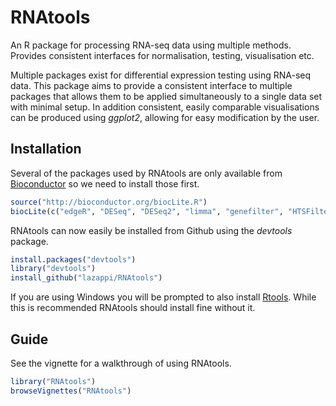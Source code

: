 # RNAtools

An R package for processing RNA-seq data using multiple methods. Provides
consistent interfaces for normalisation, testing, visualisation etc.

Multiple packages exist for differential expression testing using RNA-seq data.
This package aims to provide a consistent interface to multiple packages that
allows them to be applied simultaneously to a single data set with minimal
setup. In addition consistent, easily comparable visualisations can be produced
using _ggplot2_, allowing for easy modification by the user.

## Installation

Several of the packages used by RNAtools are only available from
[Bioconductor](www.bioconductor.org) so we need to install those first.

```r
source("http://bioconductor.org/biocLite.R")
biocLite(c("edgeR", "DESeq", "DESeq2", "limma", "genefilter", "HTSFilter"))
```

RNAtools can now easily be installed from Github using the _devtools_ package.

```r
install.packages("devtools")
library("devtools")
install_github("lazappi/RNAtools")
```

If you are using Windows you will be prompted to also install
[Rtools](https://cran.r-project.org/bin/windows/Rtools/index.html). While
this is recommended RNAtools should install fine without it.

## Guide

See the vignette for a walkthrough of using RNAtools.

```r
library("RNAtools")
browseVignettes("RNAtools")
```
